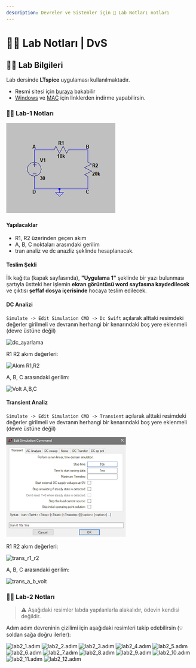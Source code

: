 ```yaml
---
description: Devreler ve Sistemler için 🔬 Lab Notları notları
---
```


# 👩‍🔬 Lab Notları | DvS

## 👩‍🔬 Lab Bilgileri

Lab dersinde **LTspice** uygulaması kullanılmaktadır.

* Resmi sitesi için [buraya](http://www.linear.com/designtools/software/) bakabilir
* [Windows](http://ltspice.linear-tech.com/software/LTspiceXVII.exe) ve [MAC](http://ltspice.linear-tech.com/LTspiceIV.dmg) için linklerden indirme yapabilirsin.

### 👩‍🔬 Lab-1 Notları

![devre](<../../../../.github/assets/devre (1).png>)

#### Yapılacaklar

* R1, R2 üzerinden geçen akım
* A, B, C noktaları arasındaki gerilim
* tran analiz ve dc anazliz şeklinde hesaplanacak.

#### Teslim Şekli

İlk kağıtta (kapak sayfasında), **"Uygulama 1"** şeklinde bir yazı bulunması şartıyla üstteki her işlemin **ekran görüntüsü word sayfasına kaydedilecek** ve çıktısı **şeffaf dosya içerisinde** hocaya teslim edilecek.

#### DC Analizi

`Simulate -> Edit Simulation CMD -> Dc Swift` açılarak alttaki resimdeki değerler girilmeli ve devranın herhangi bir kenarındaki boş yere eklenmeli (devre üstüne değil)

![dc\_ayarlama](<../../../../.github/assets/dc ayarlanma.png>)

R1 R2 akım değerleri:

![Akım R1,R2](<../../../../.github/assets/Akım R1,R2 (1).png>)

A, B, C arasındaki gerilim:

![Volt A,B,C](<../../../../.github/assets/Volt A,B,C.png>)

#### Transient Analiz

`Simulate -> Edit Simulation CMD -> Transient` açılarak alttaki resimdeki değerler girilmeli ve devranın herhangi bir kenarındaki boş yere eklenmeli (devre üstüne değil)

![transient1](<../../../../.github/assets/transient1 (1).png>)

R1 R2 akım değerleri:

![trans\_r1\_r2](<../../../../.github/assets/trans\_r1\_r2 (1).png>)

A, B, C arasındaki gerilim:

![trans\_a\_b\_volt](../../../../.github/assets/trans\_a\_b\_vold.png)

### 👩‍🔬 Lab-2 Notları

> ⚠ Aşağıdaki resimler labda yapılanlarla alakalıdır, ödevin kendisi değildir.

Adım adım devreninin çizilimi için aşağıdaki resimleri takip edebilirsin (💡 soldan sağa doğru ilerler):

![lab2\_1.adım](../../../../.github/assets/lab2\_1.adım.jpg) ![lab2\_2.adım](<../../../../.github/assets/lab2\_2.adım (1).png>) ![lab2\_3.adım](../../../../.github/assets/lab2\_3.adım.png) ![lab2\_4.adım](../../../../.github/assets/lab2\_4.adım.png) ![lab2\_5.adım](<../../../../.github/assets/lab2\_5.adım (1).png>) ![lab2\_6.adım](../../../../.github/assets/lab2\_6.adım.png) ![lab2\_7.adım](../../../../.github/assets/lab2\_7.adım.png) ![lab2\_8.adım](../../../../.github/assets/lab2\_8.adım.png) ![lab2\_9.adım](<../../../../.github/assets/lab2\_9.adım (1).png>) ![lab2\_10.adım](../../../../.github/assets/lab2\_10\_adim.png) ![lab2\_11.adım](../../../../.github/assets/lab2\_11.adim.png) ![lab2\_12.adım](<../../../../.github/assets/lab2\_12.adım (1).png>)
